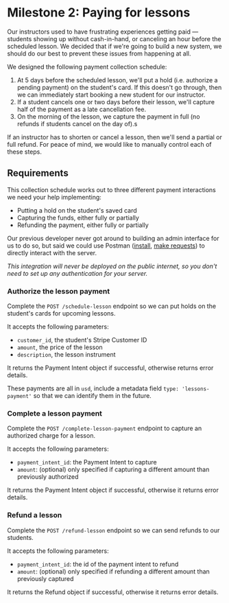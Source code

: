 # Milestone 2: Paying for lessons

Our instructors used to have frustrating experiences getting paid — students showing up without cash-in-hand, or canceling an hour before the scheduled lesson.  We decided that if we're going to build a new system, we should do our best to prevent these issues from happening at all.

We designed the following payment collection schedule:
1. At 5 days before the scheduled lesson, we'll put a hold (i.e. authorize a pending payment) on the student's card.  If this doesn't go through, then we can immediately start booking a new student for our instructor.
2. If a student cancels one or two days before their lesson, we'll capture half of the payment as a late cancellation fee.
3. On the morning of the lesson, we capture the payment in full (no refunds if students cancel on the day of).s

If an instructor has to shorten or cancel a lesson, then we'll send a partial or full refund.  For peace of mind, we would like to manually control each of these steps.
## Requirements

This collection schedule works out to three different payment interactions we need your help implementing: 
- Putting a hold on the student's saved card
- Capturing the funds, either fully or partially
- Refunding the payment, either fully or partially

Our previous developer never got around to building an admin interface for us to do so, but said we could use Postman ([install](https://learning.postman.com/docs/getting-started/installation-and-updates/), [make requests](https://learning.postman.com/docs/getting-started/sending-the-first-request/)) to directly interact with the server.

_This integration will never be deployed on the public internet, so you don't need to set up any authentication for your server._
### Authorize the lesson payment

Complete the `POST /schedule-lesson` endpoint so we can put holds on the student's cards for upcoming lessons.  

It accepts the following parameters:
- `customer_id`, the student's Stripe Customer ID
- `amount`, the price of the lesson 
- `description`, the lesson instrument

It returns the Payment Intent object if successful, otherwise returns error details.

These payments are all in `usd`, include a metadata field  `type: 'lessons-payment'` so that we can identify them in the future.

### Complete a lesson payment

Complete the `POST /complete-lesson-payment` endpoint to capture an authorized charge for a lesson.  

It accepts the following parameters:
- `payment_intent_id`: the Payment Intent to capture
- `amount`: (optional) only specified if capturing a different amount than previously authorized

It returns the Payment Intent object if successful, otherwise it returns error details.

### Refund a lesson

Complete the `POST /refund-lesson` endpoint so we can send refunds to our students.

It accepts the following parameters:
- `payment_intent_id`: the id of the payment intent to refund
- `amount`: (optional) only specified if refunding a different amount than previously captured

It returns the Refund object if successful, otherwise it returns error details.
